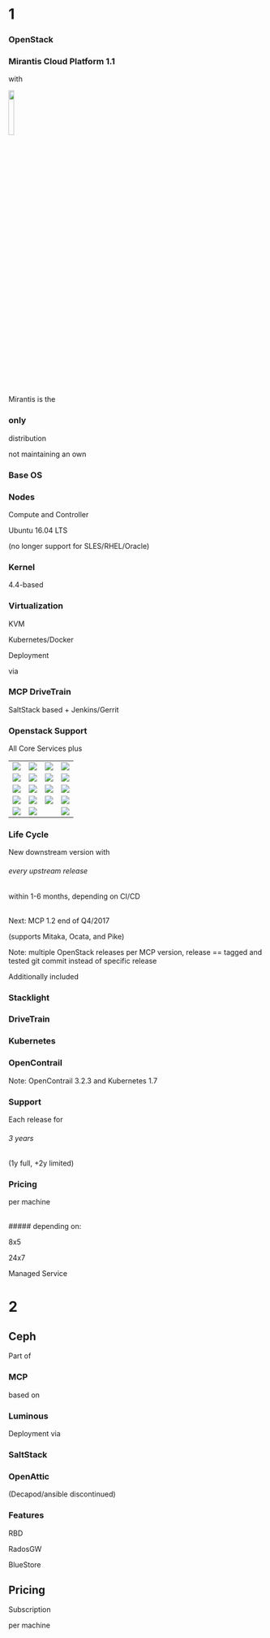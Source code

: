 <!-- .slide: data-background-image="images/mirantis-logo-2color-rgb-transparent.png" data-background-size="auto 90%" -->


<!-- Slide -->
# 1
### OpenStack


<!-- Slide -->
### Mirantis Cloud Platform 1.1
with

<img src="images/openstack/openstack-ocata-release-logo-480.png" style="width:15%;">


<!-- Slide -->
Mirantis is the

### only

distribution

not maintaining an own

### Base OS


<!-- Slide -->
### Nodes
Compute and Controller

Ubuntu 16.04 LTS

(no longer support for SLES/RHEL/Oracle) <!-- .element class="fragment" data-fragment-index="1"-->


<!-- Slide -->
### Kernel
4.4-based

### Virtualization
KVM

Kubernetes/Docker


<!-- Slide -->
Deployment

via
### MCP DriveTrain
SaltStack based + Jenkins/Gerrit


<!-- Slide -->
### Openstack Support

All Core Services plus

<table>
<tr>
    <td><img src="images/openstack/aodh.svg"></td>
    <td><img src="images/openstack/barbican-notsupported.svg"></td>
    <td><img src="images/openstack/ceilometer.svg"></td>
    <td><img src="images/openstack/designate.svg"></td>
</tr>
<tr>
    <td><img src="images/openstack/gnocchi-notsupported.svg"></td>
    <td><img src="images/openstack/heat.svg"></td>
    <td><img src="images/openstack/horizon.svg"></td>
    <td><img src="images/openstack/ironic.svg"></td>
</tr>
<tr>
    <td><img src="images/openstack/magnum-notsupported.svg"></td>
    <td><img src="images/openstack/manila-notsupported.svg"></td>
    <td><img src="images/openstack/mistral-notsupported.svg"></td>
    <td><img src="images/openstack/monasca-notsupported.svg"></td>
</tr>
<tr>
    <td><img src="images/openstack/murano.svg"></td>
    <td><img src="images/openstack/panko-notsupported.svg"></td>
    <td><img src="images/openstack/rally-notsupported.svg"></td>
    <td><img src="images/openstack/sahara.svg"></td>
</tr>
<tr>
    <td><img src="images/openstack/tempest-notsupported.svg"></td>
    <td><img src="images/openstack/trove-notsupported.svg"></td>
    <td></td>
    <td><img src="images/openstack/legend.svg"></td>
</tr>
</table>


<!-- Slide -->
### Life Cycle
New downstream version with <!-- .element class="fragment" data-fragment-index="1"-->

###### every upstream release <!-- .element class="fragment" data-fragment-index="1"-->

within 1-6 months, depending on CI/CD <!-- .element class="fragment" data-fragment-index="1"-->

<br>
Next: MCP 1.2 end of Q4/2017 <!-- .element class="fragment" data-fragment-index="2"-->

(supports Mitaka, Ocata, and Pike) <!-- .element class="fragment" data-fragment-index="2"-->

Note: multiple OpenStack releases per MCP version, release == tagged and tested git commit instead of specific release


<!-- Slide -->
Additionally included

### Stacklight
### DriveTrain
### Kubernetes
### OpenContrail

Note: OpenContrail 3.2.3 and Kubernetes 1.7

<!-- Slide -->
### Support
Each release for
###### 3 years
(1y full, +2y limited)


<!-- Slide -->
### Pricing

per machine

<br>
##### depending on:

8x5

24x7

Managed Service


<!-- Slide -->
# 2
## Ceph


<!-- Slide -->
Part of
### MCP

based on <!-- .element class="fragment" data-fragment-index="1"-->

### Luminous <!-- .element class="fragment" data-fragment-index="1"-->


<!-- Slide -->
Deployment via
### SaltStack
### OpenAttic
(Decapod/ansible discontinued)


<!-- Slide -->
### Features

RBD

RadosGW

BlueStore


<!-- Slide -->
## Pricing
Subscription

per machine
